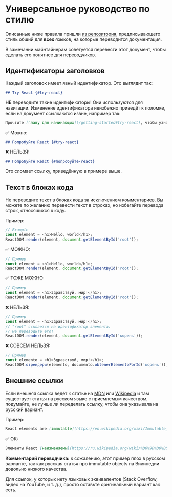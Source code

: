 # Универсальное руководство по стилю

Описанные ниже правила пришли [из репозитория](https://github.com/reactjs/reactjs.org-translation/blob/2b830171e78a17be112d677c29f4cdb2537af626/style-guide.md), предписывающего стиль общий для **всех** языков, на которые переводится документация.

В замечании мэйнтэйнерам советуется перевести этот документ, чтобы сделать его понятнее для переводчиков.

## Идентификаторы заголовков

Каждый заголовок имеет явный идентификатор. Это выглядит так:


```md
## Try React {#try-react}
```

**НЕ** переводите такие идентификаторы! Они используются для навигации. Изменение идентификатора неизбежно приведёт к поломке, если на документ ссылкаются извне, например так:

```md
Прочтите [главу для начинающих](/getting-started#try-react), чтобы узнать больше.
```

✅ Можно:

```md
## Попробуйте React {#try-react}
```

❌ НЕЛЬЗЯ:

```md
## Попробуйте React {#попробуйте-react}
```

Это сломает ссылку, приведённую в примере выше.

## Текст в блоках кода

Не переводите текст в блоках кода за исключением комментариев. Вы можете по желанию перевести текст в строках, но избегайте перевода строк, относящихся к коду.

Пример:
```js
// Example
const element = <h1>Hello, world</h1>;
ReactDOM.render(element, document.getElementById('root'));
```

✅ МОЖНО:

```js
// Пример
const element = <h1>Hello, world</h1>;
ReactDOM.render(element, document.getElementById('root'));
```

✅ ТОЖЕ МОЖНО:

```js
// Пример
const element = <h1>Здравствуй, мир!</h1>;
ReactDOM.render(element, document.getElementById('root'));
```

❌ НЕЛЬЗЯ:

```js
// Пример
const element = <h1>Здравствуй, мир!</h1>;
// "root" ссылается на идентификатор элемента.
// Не переводите его!
ReactDOM.render(element, document.getElementById('корень'));
```

❌ СОВСЕМ НЕЛЬЗЯ:

```js
// Пример
const elemento = <h1>Здравствуй, мир!</h1>;
ReactDOM.отрендери(elemento, documento.obtenerElementoPorId('корень'));
```

## Внешние ссылки

Если внешняя ссылка ведёт к статье на [MDN] или [Wikipedia] и там существует статья на русском языке с приемлемым качеством, подумайте, не лучше ли переделать ссылку, чтобы она указывала на русский вариант.

[MDN]: https://developer.mozilla.org/en-US/
[Wikipedia]: https://en.wikipedia.org/wiki/Main_Page

Пример:

```md
React elements are [immutable](https://en.wikipedia.org/wiki/Immutable_object).
```

✅ OK:

```md
Элементы React [неизменяемы](https://ru.wikipedia.org/wiki/%D0%9D%D0%B5%D0%B8%D0%B7%D0%BC%D0%B5%D0%BD%D1%8F%D0%B5%D0%BC%D1%8B%D0%B9_%D0%BE%D0%B1%D1%8A%D0%B5%D0%BA%D1%82).
```

**Комментарий переводчика:** к сожалению, этот пример плох в русском варианте, так как русская статья про immutable objects на Википедии довольно низкого качества.

Для ссылок, у которых нету языковых эквивалентов (Stack Overflow, видео на YouTube, и т. д.), просто оставьте оригинальный вариант как есть.